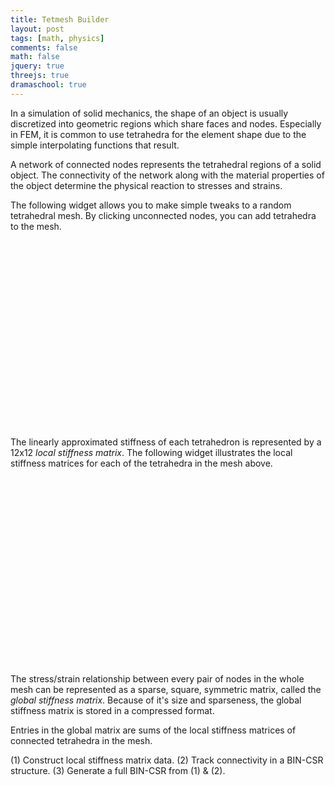 ```yaml
---
title: Tetmesh Builder
layout: post
tags: [math, physics]
comments: false
math: false
jquery: true
threejs: true
dramaschool: true
---
```


<style>
div.container-3js canvas {
    background-color: #000;
    width: 100%;
    height: 100%;
    padding: 0;
    margin: 0;
    position: static;
}

div.centered {
    text-align: center;
}

</style>

In a simulation of solid mechanics, the shape of an object is usually discretized into geometric regions which share faces and nodes. Especially in FEM, it is common to use tetrahedra for the element shape due to the simple interpolating functions that result.

A network of connected nodes represents the tetrahedral regions of a solid object. The connectivity of the network along with the material properties of the object determine the physical reaction to stresses and strains.

The following widget allows you to make simple tweaks to a random tetrahedral mesh. By clicking unconnected nodes, you can add tetrahedra to the mesh.

<div class="container-3js" id="tetmeshbuilder-tetmesh" style="height:300px;"></div>

The linearly approximated stiffness of each tetrahedron is represented by a 12x12 _local stiffness matrix_. The following widget illustrates the local stiffness matrices for each of the tetrahedra in the mesh above.

<div class="container-3js" id="tetmeshbuilder-tetstiffinspector-local" style="height:300px;"></div>

The stress/strain relationship between every pair of nodes in the whole mesh can be represented as a sparse, square, symmetric matrix, called the _global stiffness matrix_. Because of it's size and sparseness, the global stiffness matrix is stored in a compressed format.

Entries in the global matrix are sums of the local stiffness matrices of connected tetrahedra in the mesh.

(1) Construct local stiffness matrix data.
(2) Track connectivity in a BIN-CSR structure.
(3) Generate a full BIN-CSR from (1) & (2).

<div class="container-3js" id="tetmeshbuilder-tetstiffinspector-global" style="height:300px;"></div>

<br>

<script>
{% include js/tetmeshbuilder.js %}
{% include js/tetstiffinspector-local.js %}
{% include js/tetstiffinspector-global.js %}

// Attach the tetmesh builder & stiffness inspector to the correct elements
$(document).ready(function() {

    // Create widgets in html elements
    TetMeshBuilder.onReady($("#tetmeshbuilder-tetmesh"));
    TetStiffInspectorLocal.onReady($("#tetmeshbuilder-tetstiffinspector-local"), TetMeshBuilder.tetmesh);
    //TetStiffInspectorGlobal.onReady($("#tetmeshbuilder-tetstiffinspector-global"), TetMeshBuilder.tetmesh);

    // Attach widgets with callbacks
    var updateMatrices = function() {
        TetStiffInspectorLocal.generateMatrix();
        //TetStiffInspectorGlobal.generateMatrix();
    };
    TetMeshBuilder.onTetAdded = updateMatrices;
    updateMatrices();
});
</script>
